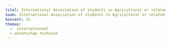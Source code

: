 ```yaml
---
titel: International Association of students in Agricultural or related Sciences
naam: International Association of students in Agricultural or related Sciences
konvent: ik
themas:
  -  internationaal
  - wetenschap-techniek
---
```

